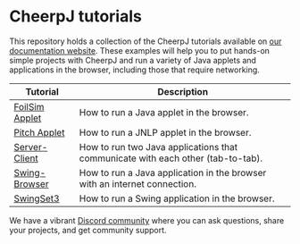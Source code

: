 # CheerpJ tutorials

This repository holds a collection of the CheerpJ tutorials available on [our documentation website](https://labs.leaningtech.com/cheerpj3/examples). These examples will help you to put hands-on simple projects with CheerpJ and run a variety of Java applets and applications in the browser, including those that require networking. 



| Tutorial      | Description |
| ----------- | ----------- |
| [FoilSim Applet](https://labs.leaningtech.com/cheerpj3/examples/applet) | How to run a Java applet in the browser. |
| [Pitch Applet](https://labs.leaningtech.com/cheerpj3/examples/jnlp#jnlp-applet-pitch)   | How to run a JNLP applet in the browser.      |
| [Server-Client](https://labs.leaningtech.com/cheerpj3/examples/serverclient)   | How to run two Java applications that communicate with each other (tab-to-tab).|
| [Swing-Browser](https://labs.leaningtech.com/cheerpj3/examples/java-browser)   | How to run a Java application in the browser with an internet connection.      |
| [SwingSet3](https://labs.leaningtech.com/cheerpj3/examples/swingset3)   | How to run a Swing application in the browser.       |

We have a vibrant [Discord community](https://discord.com/invite/qBMHpK9Kqv) where you can ask questions, share your projects, and get community support.
